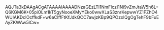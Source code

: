 AQJTa3kDAAgACgATAAAAIAAAADNzaGEzLTI1NmFlczI1Ni9vZmJtaW5h6L+Q6KGM6K+05piOLm1kT5gyNooeXMyYEko0wwXLaS3znrKepwwYZ1FZhO4WUIAKDclOcffkdF+w6aClffFtKfJdkQCC7awjzKBp9QPOzxIQgOgTehF9bFuEAyZKWAw5lCw=